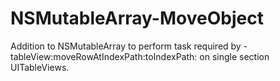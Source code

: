 NSMutableArray-MoveObject
=========================

Addition to NSMutableArray to perform task required by -tableView:moveRowAtIndexPath:toIndexPath: on single section UITableViews.
